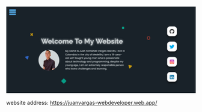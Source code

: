 ![Preview Web App.](https://github.com/JuanWebDeveloper/personal-web/blob/master/src/images/websitePreview.png)

website address: https://juanvargas-webdeveloper.web.app/
